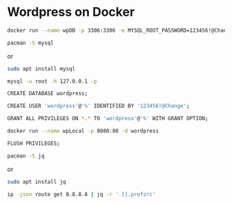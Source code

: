 # Wordpress on Docker
```bash
docker run --name wpDB -p 3306:3306 -e MYSQL_ROOT_PASSWORD=123456!@Change -d mysql:latest
```
```bash
pacman -S mysql
```
or
```bash
sudo apt install mysql
```
```bash
mysql -u root -h 127.0.0.1 -p
```
```bash
CREATE DATABASE wordpress;
```
```bash
CREATE USER 'wordpress'@'%' IDENTIFIED BY '123456!@Change';
```
```bash
GRANT ALL PRIVILEGES ON *.* TO 'wordpress'@'%' WITH GRANT OPTION;
```
```bash
docker run --name wpLocal -p 8080:80 -d wordpress
```
```bash
FLUSH PRIVILEGES;
```
```bash
pacman -S jq
```
or
```bash
sudo apt install jq
```
```bash
ip -json route get 8.8.8.8 | jq -r '.[].prefsrc'
```

